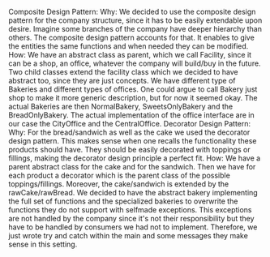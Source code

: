 Composite Design Pattern:
Why: We decided to use the composite design pattern for the company structure,
since it has to be easily extendable upon desire. Imagine some branches of the company have deeper hierarchy than others.
The composite design pattern accounts for that.
It enables to give the entities the same functions and when needed they can be modified.
How: We have an abstract class as parent, which we call Facility, since it can be a shop, an office, whatever the company will build/buy in the future.
Two child classes extend the facility class which we decided to have abstract too, since they are just concepts. We have
different type of Bakeries and different types of offices. One could argue to call Bakery just shop to make it more generic description,
but for now it seemed okay. The actual Bakeries are then NormalBakery, SweetsOnlyBakery and the BreadOnlyBakery.
The actual implementation of the office interface are in our case the CityOffice and the CentralOffice.
Decorator Design Pattern:
Why: For the bread/sandwich as well as the cake we used the decorator design pattern.
This makes sense when one recalls the functionality these products should have.
They should be easily decorated with toppings or fillings, making the 
decorator design principle a perfect fit.
How: We have a parent abstract class for the cake and for the sandwich. Then we have for each
product a decorator which is the parent class of the possible toppings/fillings. Moreover, the cake/sandwich
is extended by the rawCake/rawBread. We decided to have the abstract bakery implementing the full set of functions and
the specialized bakeries to overwrite the functions they do not support with selfmade exceptions.
This exceptions are not handled by the company since it's not their responsibility but they
have to be handled by consumers we had not to implement. Therefore, we just wrote try and catch within
the main and some messages they make sense in this setting.

